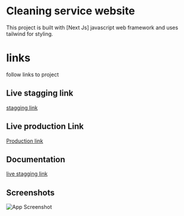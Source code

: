 
# Cleaning service website 

This project is built with [Next Js] javascript web framework and uses tailwind for styling.

# links

follow links to project 

## Live stagging link

[ stagging link]()

## Live production Link

[ Production link]()


## Documentation

[live stagging link](https://docs.google.com/document/d/1qeZwuGmm9Mxvbu4bQe5Q-XXJfh_VDh7hLX88401eIKI/edit?usp=sharing)




## Screenshots

![App Screenshot](https://github.com/bobbycrooz/cleaning-service/blob/main/public/images/cleanOrg.png?raw=true)

